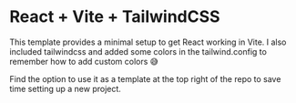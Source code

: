 # React + Vite + TailwindCSS

This template provides a minimal setup to get React working in Vite.
I also included tailwindcss and added some colors in the tailwind.config to remember how to add custom colors 😅

Find the option to use it as a template at the top right of the repo to save time setting up a new project.
